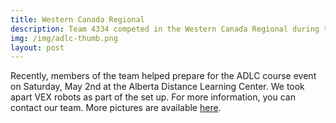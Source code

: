 ```yaml
---
title: Western Canada Regional
description: Team 4334 competed in the Western Canada Regional during the 2015 game season.
img: /img/adlc-thumb.png
layout: post
---
```

Recently, members of the team helped prepare for the ADLC course event on Saturday, May 2nd at the Alberta Distance Learning Center. We took apart VEX robots as part of the set up. For more information, you can contact our team. More pictures are available [here](/2015/05/03/adlc-vol/).

